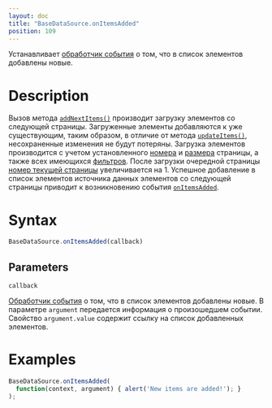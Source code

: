```yaml
---
layout: doc
title: "BaseDataSource.onItemsAdded"
position: 109
---
```


Устанавливает [обработчик события](../../../KeyConcepts/Script/) о том, что в список элементов добавлены новые.

# Description

Вызов метода [`addNextItems()`](../BaseDataSource.addNextItems/) производит загрузку элементов со
следующей страницы. Загруженные элементы добавляются к уже существующим, таким образом, в отличие от
метода [`updateItems()`](../BaseDataSource.updateItems/), несохраненные изменения не будут потеряны.
Загрузка элементов производится с учетом установленного [номера](../BaseDataSource.getPageNumber/)
и [размера](../BaseDataSource.getPageSize/) страницы, а также всех имеющихся [фильтров](../BaseDataSource.getFilter/).
После загрузки очередной страницы [номер текущей страницы](../BaseDataSource.getPageNumber/) увеличивается
на 1. Успешное добавление в список элементов источника данных элементов со следующей страницы приводит
к возникновению события [`onItemsAdded`](../BaseDataSource.onItemsAdded/).

# Syntax

```js
BaseDataSource.onItemsAdded(callback)
```

## Parameters

`callback`

[Обработчик события](../../../KeyConcepts/Script/) о том, что в список элементов добавлены новые.
В параметре `argument` передается информация о произошедшем событии. Свойство `argument.value`
содержит ссылку на список добавленных элементов.

# Examples

```js
BaseDataSource.onItemsAdded(
  function(context, argument) { alert('New items are added!'); }
);
```
